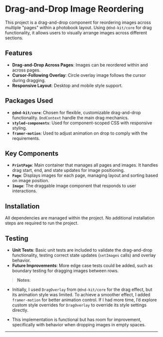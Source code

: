 # Drag-and-Drop Image Reordering

This project is a drag-and-drop component for reordering images across multiple "pages" within a photobook layout. Using `@dnd-kit/core` for drag functionality, it allows users to visually arrange images across different sections.


## Features

- **Drag-and-Drop Across Pages**: Images can be reordered within and across pages.
- **Cursor-Following Overlay**: Circle overlay image follows the cursor during dragging.
- **Responsive Layout**: Desktop and mobile style support.

## Packages Used

- **`@dnd-kit/core`**: Chosen for flexible, customizable drag-and-drop functionality. `DndContext` handle the main drag mechanics.
- **`styled-components`**: Used for component-scoped CSS with responsive styling.
- **`framer-motion`**: Used to adjust animation on drop to comply with the requirements.

## Key Components

- **`PrintPage`**: Main container that manages all pages and images. It handles drag start, end, and state updates for image positioning.
- **`Page`**: Displays images for each page, managing layout and sorting based on image position.
- **`Image`**: The draggable image component that responds to user interactions.

## Installation

All dependencies are managed within the project. No additional installation steps are required to run the project.

## Testing

- **Unit Tests**: Basic unit tests are included to validate the drag-and-drop functionality, testing correct state updates (`setImages` calls) and overlay behavior.
- **Future Improvements**: More edge case tests could be added, such as boundary testing for dragging images between rows.

> **Notes**: 
- Initially, I used `DragOverlay` from `@dnd-kit/core` for the drag effect, but its animation style was limited. To achieve a smoother effect, I added `framer-motion` for better animation control. If I had more time, I’d explore custom style overrides for `DragOverlay` to override its style settings directly.

- This implementation is functional but has room for improvement, specifically with behavior when dropping images in empty spaces.

---
